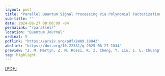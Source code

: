 ```yaml
---
layout: post
title: "Parallel Quantum Signal Processing Via Polynomial Factorization"
sub-title: ""
date: 2024-09-27 00:00:00 -04
permalink: "/parallel/"
location: "Quantum Journal"
ordinal: 9
pdflink: "https://arxiv.org/pdf/2409.19043"
abslink: "https://doi.org/10.22331/q-2025-08-27-1834"
preview: "J. M. Martyn, Z. M. Rossi, K. Z. Cheng, Y. Liu, I. L. Chuang"
tag: highlight
---
```

[\[PDF\]](https://arxiv.org/pdf/2409.19043)
